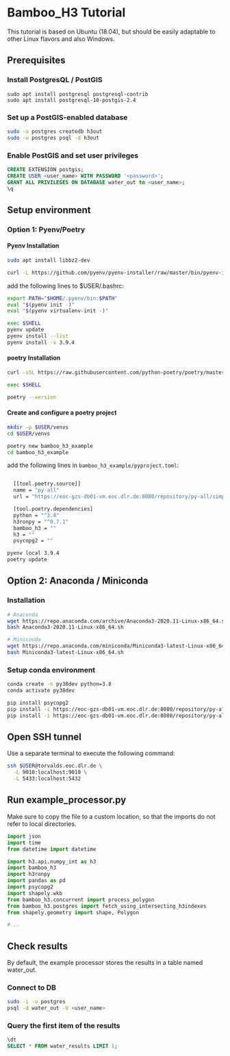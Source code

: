 # Bamboo_H3 Tutorial

This tutorial is based on Ubuntu (18.04), but should be easily adaptable
to other Linux flavors and also Windows.

## Prerequisites

### Install PostgresQL / PostGIS

```
sudo apt install postgresql postgresql-contrib
sudo apt install postgresql-10-postgis-2.4
```

### Set up a PostGIS-enabled database 

```BASH
sudo -u postgres createdb h3out
sudo -u postgres psql -d h3out
```

### Enable PostGIS and set user privileges

```SQL
CREATE EXTENSION postgis;
CREATE USER <user_name> WITH PASSWORD '<password>';
GRANT ALL PRIVILEGES ON DATABASE water_out to <user_name>;
\q
```


## Setup environment

### Option 1: Pyenv/Poetry

#### Pyenv Installation

```BASH
sudo apt install libbz2-dev

curl -L https://github.com/pyenv/pyenv-installer/raw/master/bin/pyenv-installer | bash
```

add the following lines to $USER/.bashrc:

```BASH
export PATH="$HOME/.pyenv/bin:$PATH"
eval "$(pyenv init -)"
eval "$(pyenv virtualenv-init -)"
```


```BASH
exec $SHELL
pyenv update
pyenv install --list
pyenv install -v 3.9.4
```

#### poetry Installation

```BASH
curl -sSL https://raw.githubusercontent.com/python-poetry/poetry/master/get-poetry.py | python -

exec $SHELL

poetry --version
```

#### Create and configure a poetry project

```BASH
mkdir -p $USER/venvs
cd $USER/venvs

poetry new bamboo_h3_example
cd bamboo_h3_example
```


add the following lines in `bamboo_h3_example/pyproject.toml`:

```BASH

  [[tool.poetry.source]]
  name = "py-all"
  url = "https://eoc-gzs-db01-vm.eoc.dlr.de:8080/repository/py-all/simple"

  [tool.poetry.dependencies]
  python = "^3.8"
  h3ronpy = "^0.7.1"
  bamboo_h3 = ""
  h3 = ""
  psycopg2 = ""
```

```BASH
pyenv local 3.9.4
poetry update  
```


## Option 2: Anaconda / Miniconda

### Installation

```BASH
# Anaconda
wget https://repo.anaconda.com/archive/Anaconda3-2020.11-Linux-x86_64.sh
bash Anaconda3-2020.11-Linux-x86_64.sh

# Miniconda
wget https://repo.anaconda.com/miniconda/Miniconda3-latest-Linux-x86_64.sh
bash Miniconda3-latest-Linux-x86_64.sh
```

### Setup conda environment

```BASH
conda create -n py38dev python=3.8
conda activate py38dev

pip install psycopg2
pip install -i https://eoc-gzs-db01-vm.eoc.dlr.de:8080/repository/py-all/simple bamboo_h3
pip install -i https://eoc-gzs-db01-vm.eoc.dlr.de:8080/repository/py-all/simple h3ronpy>=0.7.1
```


## Open SSH tunnel

Use a separate terminal to execute the following command:

```BASH
ssh $USER@torvalds.eoc.dlr.de \
  -L 9010:localhost:9010 \
  -L 5433:localhost:5432
```



## Run example_processor.py

Make sure to copy the file to a custom location, so that the imports do not refer to local directories.


```python
import json
import time
from datetime import datetime

import h3.api.numpy_int as h3
import bamboo_h3
import h3ronpy
import pandas as pd
import psycopg2
import shapely.wkb
from bamboo_h3.concurrent import process_polygon
from bamboo_h3.postgres import fetch_using_intersecting_h3indexes
from shapely.geometry import shape, Polygon

#...
```

## Check results

By default, the example processor stores the results in a table named water_out.

### Connect to DB

```BASH
sudo -i -u postgres
psql -d water_out -U <user_name>
```

### Query the first item of the results

```SQL
\dt
SELECT * FROM water_results LIMIT 1;
```

